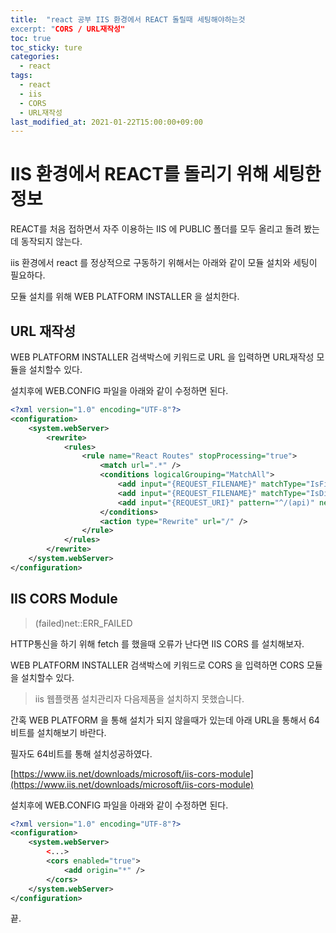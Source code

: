 ```yaml
---
title:  "react 공부 IIS 환경에서 REACT 돌릴때 세팅해야하는것
excerpt: "CORS / URL재작성"
toc: true
toc_sticky: ture
categories:
  - react
tags:
  - react
  - iis
  - CORS
  - URL재작성
last_modified_at: 2021-01-22T15:00:00+09:00
---
```



# IIS 환경에서 REACT를 돌리기 위해 세팅한 정보

REACT를 처음 접하면서 자주 이용하는 IIS 에 PUBLIC 폴더를 모두 올리고 돌려 봤는데 동작되지 않는다.

iis 환경에서 react 를 정상적으로 구동하기 위해서는
아래와 같이 모듈 설치와 세팅이 필요하다.

모듈 설치를 위해 WEB PLATFORM INSTALLER 을 설치한다.

## URL 재작성

WEB PLATFORM INSTALLER 검색박스에 키워드로 URL 을 입력하면 URL재작성 모듈을 설치할수 있다.

설치후에 WEB.CONFIG 파일을 아래와 같이 수정하면 된다.


``` XML
<?xml version="1.0" encoding="UTF-8"?>
<configuration> 
    <system.webServer> 
        <rewrite> 
            <rules> 
                <rule name="React Routes" stopProcessing="true"> 
                    <match url=".*" /> 
                    <conditions logicalGrouping="MatchAll"> 
                        <add input="{REQUEST_FILENAME}" matchType="IsFile" negate="true" /> 
                        <add input="{REQUEST_FILENAME}" matchType="IsDirectory" negate="true" /> 
                        <add input="{REQUEST_URI}" pattern="^/(api)" negate="true" /> 
                    </conditions> 
                    <action type="Rewrite" url="/" /> 
				</rule> 
			</rules> 
        </rewrite>
    </system.webServer> 
</configuration>
```

## IIS CORS Module


> (failed)net::ERR_FAILED

HTTP통신을 하기 위해 fetch 를 했을때 오류가 난다면 IIS CORS 를 설치해보자.

WEB PLATFORM INSTALLER 검색박스에 키워드로 CORS 을 입력하면 CORS 모듈을 설치할수 있다.


> iis 웹플랫폼 설치관리자 다음제품을 설치하지 못했습니다.

간혹 WEB PLATFORM 을 통해 설치가 되지 않을때가 있는데 아래 URL을 통해서 64비트를 설치해보기 바란다.

필자도 64비트를 통해 설치성공하였다.

[https://www.iis.net/downloads/microsoft/iis-cors-module](https://www.iis.net/downloads/microsoft/iis-cors-module)


설치후에 WEB.CONFIG 파일을 아래와 같이 수정하면 된다.


``` XML
<?xml version="1.0" encoding="UTF-8"?>
<configuration> 
    <system.webServer> 
        <...>
		<cors enabled="true">
            <add origin="*" />
        </cors>
    </system.webServer> 
</configuration>
```

끝.







